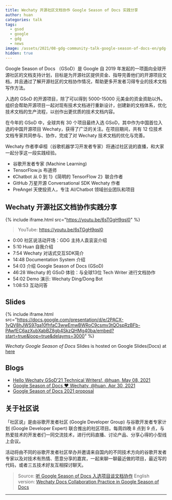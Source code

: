 ```yaml
---
title: Wechaty 开源社区文档协作 Google Season of Docs 实践分享
author: huan
categories: talk
tags:
  - gsod
  - google
  - gdg
  - news
image: /assets/2021/08-gdg-community-talk-google-season-of-docs-en/gdg-community-talk-gsod-wechaty.webp
hidden: true
---
```


Google Season of Docs （GSoD）是 Google 自 2019 年发起的一项面向全球开源社区的文档支持计划，目标是为开源社区提供资金、指导完善他们的开源项目文档，并且通过了解开源社区的文档协作情况，帮助更多开发者习得专业的技术文档写作方法。

入选的 GSoD 的开源项目，除了可以得到 5000-15000 元美金的资金资助以外。组织会帮助开源项目一起对现有技术文档进行重新设计，创建新的文档体系，优化技术文档的生产流程，以创作出更优质的技术文档内容。

在今年的 GSoD 中，全球共有 30 个项目最终入选 GSoD，其中作为中国首位入选的中国开源项目 Wechaty，获得了广泛的关注。在项目期间，共有 12 位技术文档专家共同参与、协作，完成了对 Wechaty 技术文档的优化与完善。

Wechaty 作者李卓桓（谷歌机器学习开发者专家）将通过社区说的直播，和大家一起分享这一段实践经验。

- 谷歌开发者专家 (Machine Learning)
- TensorFlow.js 布道师
- 《Chatbot 从 0 到 1》《简明的 TensorFlow 2》联合作者
- GitHub 万星开源 Conversational SDK Wechaty 作者
- PreAngel 天使投资人，专注 AI/Chatbot 领域创业团队和项目

## Wechaty 开源社区文档协作实践分享

{% include iframe.html src="https://youtu.be/6sTGgH9qsl0" %}

> YouTube: <https://youtu.be/6sTGgH9qsl0>

- 0:00 社区说活动开场：GDG 主持人袁衮衮介绍
- 5:10 Huan 自我介绍
- 7:54 Wechaty 对话式交互SDK简介
- 14:48 Documentation System 介绍
- 54:03 介绍 Google Season of Docs (GSoD)
- 46:28 Wechaty 的 GSoD 体验：与全球13位 Tech Writer 进行文档协作
- 54:02 Demo 演示: Wechaty Ding/Dong Bot
- 1:08:53 互动问答

## Slides

{% include iframe.html src="https://docs.google.com/presentation/d/e/2PACX-1vQV8hJWS97ga10fhfaC3wwEmwBWRoC9csmv3tQOspRzBFb-PAwfEC6azXubXabBZ8gb4SkzQHMg40ba/embed?start=true&loop=true&delayms=3000" %}

_Wechaty Google Season of Docs_ Slides is hosted on Google Slides(Docs) at [here](https://docs.google.com/presentation/d/119WsvvWP9ERFtkAqHLzEFquDsR073Mlh-j_JsOyVHPE)

## Blogs

- [Hello Wechaty GSoD’21 Technical Writers!, @huan, May 08, 2021](https://wechaty.js.org/2021/05/08/gsod-2021-selected-technical-writers/)
- [Google Season of Docs ❤️ Wechaty, @huan, Apr 30, 2021](https://wechaty.js.org/2021/04/30/google-season-of-docs/)
- [Google Season of Docs 2021 proposal](https://wechaty.js.org/docs/gsod/2021/)

## 关于社区说

「社区说」是由谷歌开发者社区 (Google Developer Group) 与谷歌开发者专家计划 (Google Developer Expert) 联合推出的社区项目。每周四晚 8 点到 9 点，与热爱技术的开发者们一同交流技术，进行代码直播、讨论产品、分享心得的小型线上会议。

活动将由不同的谷歌开发者社区举办并邀请来自国内的不同技术方向的谷歌开发者专家以及对技术有热情、愿意分享的嘉宾，一起来聊一聊最近做的项目，最近写的代码，或者三五技术好友互相探讨聊天。

> Source: [听 Google Season of Docs 入选项目谈文档协作](https://mp.weixin.qq.com/s/uBOhGXdJIXZ_5_Cu0gUq-Q)
> English version: [Wechaty Docs Collaboration Practice in Google Season of Docs](/2021/08/26/gdg-community-talk-google-season-of-docs-en/)

---

